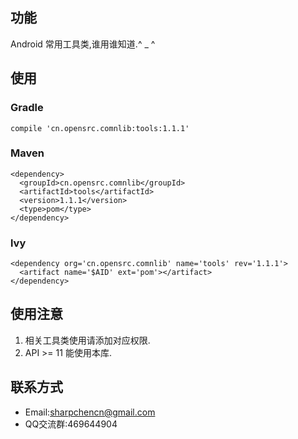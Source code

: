 ## 功能
Android 常用工具类,谁用谁知道.^ _ ^
## 使用
### Gradle
    compile 'cn.opensrc.comnlib:tools:1.1.1'
### Maven
    <dependency>
      <groupId>cn.opensrc.comnlib</groupId>
      <artifactId>tools</artifactId>
      <version>1.1.1</version>
      <type>pom</type>
    </dependency>
### lvy
    <dependency org='cn.opensrc.comnlib' name='tools' rev='1.1.1'>
      <artifact name='$AID' ext='pom'></artifact>
    </dependency>
## 使用注意
1. 相关工具类使用请添加对应权限.
2. API >= 11 能使用本库.

## 联系方式
* Email:sharpchencn@gmail.com
* QQ交流群:469644904